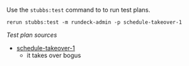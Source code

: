 
Use the `stubbs:test` command to to run test plans.

    rerun stubbs:test -m rundeck-admin -p schedule-takeover-1

*Test plan sources*

* [schedule-takeover-1](tests/schedule-takeover-1.html)
  * it takes over bogus

